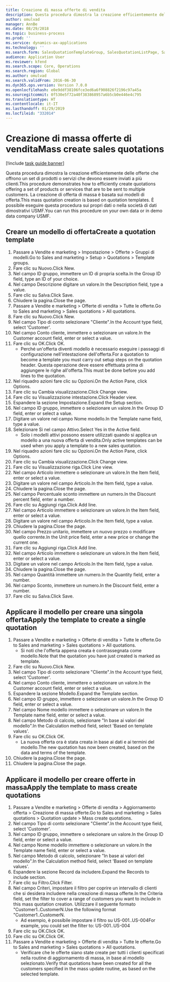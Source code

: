 ```yaml
---
title: Creazione di massa offerte di vendita
description: Questa procedura dimostra la creazione efficientemente delle offerte che offrono un set di prodotti o servizi che devono essere inviati a più clienti.
author: omulvad
manager: AnnBe
ms.date: 08/29/2018
ms.topic: business-process
ms.prod: ''
ms.service: dynamics-ax-applications
ms.technology: ''
ms.search.form: SalesQuotationTemplateGroup, SalesQuotationListPage, SalesCreateQuotation, SalesQuotationTable, SysQueryForm
audience: Application User
ms.reviewer: kfend
ms.search.scope: Core, Operations
ms.search.region: Global
ms.author: omulvad
ms.search.validFrom: 2016-06-30
ms.dyn365.ops.version: Version 7.0.0
ms.openlocfilehash: e0e9ddf38106fce3ed6a6f908826f2196c97a45a
ms.sourcegitcommit: 0f530e5f72a40f383868957a6b5cb0e446e4c795
ms.translationtype: HT
ms.contentlocale: it-IT
ms.lasthandoff: 01/29/2019
ms.locfileid: "332014"
---
```

# <a name="mass-create-sales-quotations"></a><span data-ttu-id="692fc-103">Creazione di massa offerte di vendita</span><span class="sxs-lookup"><span data-stu-id="692fc-103">Mass create sales quotations</span></span>

[!include [task guide banner](../../includes/task-guide-banner.md)]

<span data-ttu-id="692fc-104">Questa procedura dimostra la creazione efficientemente delle offerte che offrono un set di prodotti o servizi che devono essere inviati a più clienti.</span><span class="sxs-lookup"><span data-stu-id="692fc-104">This procedure demonstrates how to efficiently create quotations offering a set of products or services that are to be sent to multiple customers.</span></span> <span data-ttu-id="692fc-105">La creazione di offerta di massa è basata sui modelli di offerta.</span><span class="sxs-lookup"><span data-stu-id="692fc-105">This mass quotation creation is based on quotation templates.</span></span> <span data-ttu-id="692fc-106">È possibile eseguire questa procedura sui propri dati o nella società di dati dimostrativi USMF.</span><span class="sxs-lookup"><span data-stu-id="692fc-106">You can run this procedure on your own data or in demo data company USMF.</span></span>


## <a name="create-a-quotation-template"></a><span data-ttu-id="692fc-107">Creare un modello di offerta</span><span class="sxs-lookup"><span data-stu-id="692fc-107">Create a quotation template</span></span>
1. <span data-ttu-id="692fc-108">Passare a Vendite e marketing > Impostazione > Offerte > Gruppi di modelli.</span><span class="sxs-lookup"><span data-stu-id="692fc-108">Go to Sales and marketing > Setup > Quotations > Template groups.</span></span>
2. <span data-ttu-id="692fc-109">Fare clic su Nuovo.</span><span class="sxs-lookup"><span data-stu-id="692fc-109">Click New.</span></span>
3. <span data-ttu-id="692fc-110">Nel campo ID gruppo, immettere un ID di propria scelta.</span><span class="sxs-lookup"><span data-stu-id="692fc-110">In the Group ID field, type an ID of your choice.</span></span>
4. <span data-ttu-id="692fc-111">Nel campo Descrizione digitare un valore.</span><span class="sxs-lookup"><span data-stu-id="692fc-111">In the Description field, type a value.</span></span>
5. <span data-ttu-id="692fc-112">Fare clic su Salva.</span><span class="sxs-lookup"><span data-stu-id="692fc-112">Click Save.</span></span>
6. <span data-ttu-id="692fc-113">Chiudere la pagina.</span><span class="sxs-lookup"><span data-stu-id="692fc-113">Close the page.</span></span>
7. <span data-ttu-id="692fc-114">Passare a Vendite e marketing > Offerte di vendita > Tutte le offerte.</span><span class="sxs-lookup"><span data-stu-id="692fc-114">Go to Sales and marketing > Sales quotations > All quotations.</span></span>
8. <span data-ttu-id="692fc-115">Fare clic su Nuovo.</span><span class="sxs-lookup"><span data-stu-id="692fc-115">Click New.</span></span>
9. <span data-ttu-id="692fc-116">Nel campo Tipo di conto selezionare "Cliente".</span><span class="sxs-lookup"><span data-stu-id="692fc-116">In the Account type field, select 'Customer'.</span></span>
10. <span data-ttu-id="692fc-117">Nel campo Conto cliente, immettere o selezionare un valore.</span><span class="sxs-lookup"><span data-stu-id="692fc-117">In the Customer account field, enter or select a value.</span></span>
11. <span data-ttu-id="692fc-118">Fare clic su OK.</span><span class="sxs-lookup"><span data-stu-id="692fc-118">Click OK.</span></span>
    * <span data-ttu-id="692fc-119">Perché un'offerta diventi modello è necessario eseguire i passaggi di configurazione nell'intestazione dell'offerta.</span><span class="sxs-lookup"><span data-stu-id="692fc-119">For a quotation to become a template you must carry out  setup steps on the quotation header.</span></span> <span data-ttu-id="692fc-120">Questa operazione deve essere effettuata prima di aggiungere le righe all'offerta.</span><span class="sxs-lookup"><span data-stu-id="692fc-120">This must be done before you add lines to the quotation.</span></span>   
12. <span data-ttu-id="692fc-121">Nel riquadro azioni fare clic su Opzioni.</span><span class="sxs-lookup"><span data-stu-id="692fc-121">On the Action Pane, click Options.</span></span>
13. <span data-ttu-id="692fc-122">Fare clic su Cambia visualizzazione.</span><span class="sxs-lookup"><span data-stu-id="692fc-122">Click Change view.</span></span>
14. <span data-ttu-id="692fc-123">Fare clic su Visualizzazione intestazione.</span><span class="sxs-lookup"><span data-stu-id="692fc-123">Click Header view.</span></span>
15. <span data-ttu-id="692fc-124">Espandere la sezione Impostazione.</span><span class="sxs-lookup"><span data-stu-id="692fc-124">Expand the Setup section.</span></span>
16. <span data-ttu-id="692fc-125">Nel campo ID gruppo, immettere o selezionare un valore.</span><span class="sxs-lookup"><span data-stu-id="692fc-125">In the Group ID field, enter or select a value.</span></span>
17. <span data-ttu-id="692fc-126">Digitare un valore nel campo Nome modello.</span><span class="sxs-lookup"><span data-stu-id="692fc-126">In the Template name field, type a value.</span></span>
18. <span data-ttu-id="692fc-127">Selezionare Sì nel campo Attivo.</span><span class="sxs-lookup"><span data-stu-id="692fc-127">Select Yes in the Active field.</span></span>
    * <span data-ttu-id="692fc-128">Solo i modelli attivi possono essere utilizzati quando si applica un modello a una nuova offerta di vendita.</span><span class="sxs-lookup"><span data-stu-id="692fc-128">Only active templates can be used when you apply a template to a new sales quotation.</span></span>  
19. <span data-ttu-id="692fc-129">Nel riquadro azioni fare clic su Opzioni.</span><span class="sxs-lookup"><span data-stu-id="692fc-129">On the Action Pane, click Options.</span></span>
20. <span data-ttu-id="692fc-130">Fare clic su Cambia visualizzazione.</span><span class="sxs-lookup"><span data-stu-id="692fc-130">Click Change view.</span></span>
21. <span data-ttu-id="692fc-131">Fare clic su Visualizzazione riga.</span><span class="sxs-lookup"><span data-stu-id="692fc-131">Click Line view.</span></span>
22. <span data-ttu-id="692fc-132">Nel campo Articolo immettere o selezionare un valore.</span><span class="sxs-lookup"><span data-stu-id="692fc-132">In the Item field, enter or select a value.</span></span>
23. <span data-ttu-id="692fc-133">Digitare un valore nel campo Articolo.</span><span class="sxs-lookup"><span data-stu-id="692fc-133">In the Item field, type a value.</span></span>
24. <span data-ttu-id="692fc-134">Chiudere la pagina.</span><span class="sxs-lookup"><span data-stu-id="692fc-134">Close the page.</span></span>
25. <span data-ttu-id="692fc-135">Nel campo Percentuale sconto immettere un numero.</span><span class="sxs-lookup"><span data-stu-id="692fc-135">In the Discount percent field, enter a number.</span></span>
26. <span data-ttu-id="692fc-136">Fare clic su Aggiungi riga.</span><span class="sxs-lookup"><span data-stu-id="692fc-136">Click Add line.</span></span>
27. <span data-ttu-id="692fc-137">Nel campo Articolo immettere o selezionare un valore.</span><span class="sxs-lookup"><span data-stu-id="692fc-137">In the Item field, enter or select a value.</span></span>
28. <span data-ttu-id="692fc-138">Digitare un valore nel campo Articolo.</span><span class="sxs-lookup"><span data-stu-id="692fc-138">In the Item field, type a value.</span></span>
29. <span data-ttu-id="692fc-139">Chiudere la pagina.</span><span class="sxs-lookup"><span data-stu-id="692fc-139">Close the page.</span></span>
30. <span data-ttu-id="692fc-140">Nel campo Prezzo unitario, immettere un nuovo prezzo o modificare quello corrente.</span><span class="sxs-lookup"><span data-stu-id="692fc-140">In the Unit price field, enter a new price or change the current one.</span></span>
31. <span data-ttu-id="692fc-141">Fare clic su Aggiungi riga.</span><span class="sxs-lookup"><span data-stu-id="692fc-141">Click Add line.</span></span>
32. <span data-ttu-id="692fc-142">Nel campo Articolo immettere o selezionare un valore.</span><span class="sxs-lookup"><span data-stu-id="692fc-142">In the Item field, enter or select a value.</span></span>
33. <span data-ttu-id="692fc-143">Digitare un valore nel campo Articolo.</span><span class="sxs-lookup"><span data-stu-id="692fc-143">In the Item field, type a value.</span></span>
34. <span data-ttu-id="692fc-144">Chiudere la pagina.</span><span class="sxs-lookup"><span data-stu-id="692fc-144">Close the page.</span></span>
35. <span data-ttu-id="692fc-145">Nel campo Quantità immettere un numero.</span><span class="sxs-lookup"><span data-stu-id="692fc-145">In the Quantity field, enter a number.</span></span>
36. <span data-ttu-id="692fc-146">Nel campo Sconto, immettere un numero.</span><span class="sxs-lookup"><span data-stu-id="692fc-146">In the Discount field, enter a number.</span></span>
37. <span data-ttu-id="692fc-147">Fare clic su Salva.</span><span class="sxs-lookup"><span data-stu-id="692fc-147">Click Save.</span></span>

## <a name="apply-the-template-to-create-a-single-quotation"></a><span data-ttu-id="692fc-148">Applicare il modello per creare una singola offerta</span><span class="sxs-lookup"><span data-stu-id="692fc-148">Apply the template to create a single quotation</span></span>
1. <span data-ttu-id="692fc-149">Passare a Vendite e marketing > Offerte di vendita > Tutte le offerte.</span><span class="sxs-lookup"><span data-stu-id="692fc-149">Go to Sales and marketing > Sales quotations > All quotations.</span></span>
    * <span data-ttu-id="692fc-150">Si noti che l'offerta appena creata è contrassegnata come modello.</span><span class="sxs-lookup"><span data-stu-id="692fc-150">Note that the quotation you have just created is marked as template.</span></span>  
2. <span data-ttu-id="692fc-151">Fare clic su Nuovo.</span><span class="sxs-lookup"><span data-stu-id="692fc-151">Click New.</span></span>
3. <span data-ttu-id="692fc-152">Nel campo Tipo di conto selezionare "Cliente".</span><span class="sxs-lookup"><span data-stu-id="692fc-152">In the Account type field, select 'Customer'.</span></span>
4. <span data-ttu-id="692fc-153">Nel campo Conto cliente, immettere o selezionare un valore.</span><span class="sxs-lookup"><span data-stu-id="692fc-153">In the Customer account field, enter or select a value.</span></span>
5. <span data-ttu-id="692fc-154">Espandere la sezione Modello.</span><span class="sxs-lookup"><span data-stu-id="692fc-154">Expand the Template section.</span></span>
6. <span data-ttu-id="692fc-155">Nel campo ID gruppo, immettere o selezionare un valore.</span><span class="sxs-lookup"><span data-stu-id="692fc-155">In the Group ID field, enter or select a value.</span></span>
7. <span data-ttu-id="692fc-156">Nel campo Nome modello immettere o selezionare un valore.</span><span class="sxs-lookup"><span data-stu-id="692fc-156">In the Template name field, enter or select a value.</span></span>
8. <span data-ttu-id="692fc-157">Nel campo Metodo di calcolo, selezionare "In base ai valori del modello".</span><span class="sxs-lookup"><span data-stu-id="692fc-157">In the Calculation method field, select 'Based on template values'.</span></span>
9. <span data-ttu-id="692fc-158">Fare clic su OK.</span><span class="sxs-lookup"><span data-stu-id="692fc-158">Click OK.</span></span>
    * <span data-ttu-id="692fc-159">La nuova offerta ora è stata creata in base ai dati e ai termini del modello.</span><span class="sxs-lookup"><span data-stu-id="692fc-159">The new quotation has now been created, based on the data and terms of the template.</span></span>  
10. <span data-ttu-id="692fc-160">Chiudere la pagina.</span><span class="sxs-lookup"><span data-stu-id="692fc-160">Close the page.</span></span>
11. <span data-ttu-id="692fc-161">Chiudere la pagina.</span><span class="sxs-lookup"><span data-stu-id="692fc-161">Close the page.</span></span>

## <a name="apply-the-template-to-mass-create-quotations"></a><span data-ttu-id="692fc-162">Applicare il modello per creare offerte in massa</span><span class="sxs-lookup"><span data-stu-id="692fc-162">Apply the template to mass create quotations</span></span>
1. <span data-ttu-id="692fc-163">Passare a Vendite e marketing > Offerte di vendita > Aggiornamento offerta > Creazione di massa offerte.</span><span class="sxs-lookup"><span data-stu-id="692fc-163">Go to Sales and marketing > Sales quotations > Quotation update > Mass create quotations.</span></span>
2. <span data-ttu-id="692fc-164">Nel campo Tipo di conto selezionare "Cliente".</span><span class="sxs-lookup"><span data-stu-id="692fc-164">In the Account type field, select 'Customer'.</span></span>
3. <span data-ttu-id="692fc-165">Nel campo ID gruppo, immettere o selezionare un valore.</span><span class="sxs-lookup"><span data-stu-id="692fc-165">In the Group ID field, enter or select a value.</span></span>
4. <span data-ttu-id="692fc-166">Nel campo Nome modello immettere o selezionare un valore.</span><span class="sxs-lookup"><span data-stu-id="692fc-166">In the Template name field, enter or select a value.</span></span>
5. <span data-ttu-id="692fc-167">Nel campo Metodo di calcolo, selezionare "In base ai valori del modello".</span><span class="sxs-lookup"><span data-stu-id="692fc-167">In the Calculation method field, select 'Based on template values'.</span></span>
6. <span data-ttu-id="692fc-168">Espandere la sezione Record da includere.</span><span class="sxs-lookup"><span data-stu-id="692fc-168">Expand the Records to include section.</span></span>
7. <span data-ttu-id="692fc-169">Fare clic su Filtro.</span><span class="sxs-lookup"><span data-stu-id="692fc-169">Click Filter.</span></span>
8. <span data-ttu-id="692fc-170">Nel campo Criteri, impostare il filtro per coprire un intervallo di clienti che si desidera includere nella creazione di massa offerte.</span><span class="sxs-lookup"><span data-stu-id="692fc-170">In the Criteria field, set the filter to cover a range of customers you want to include in this mass quotation creation.</span></span> <span data-ttu-id="692fc-171">Utilizzare il seguente formato "Customer1..CustomerN.</span><span class="sxs-lookup"><span data-stu-id="692fc-171">Use the following format "Customer1..CustomerN.</span></span>
    * <span data-ttu-id="692fc-172">Ad esempio, è possibile impostare il filtro su US-001..US-004</span><span class="sxs-lookup"><span data-stu-id="692fc-172">For example, you could set the filter to: US-001..US-004</span></span>  
9. <span data-ttu-id="692fc-173">Fare clic su OK.</span><span class="sxs-lookup"><span data-stu-id="692fc-173">Click OK.</span></span>
10. <span data-ttu-id="692fc-174">Fare clic su OK.</span><span class="sxs-lookup"><span data-stu-id="692fc-174">Click OK.</span></span>
11. <span data-ttu-id="692fc-175">Passare a Vendite e marketing > Offerte di vendita > Tutte le offerte.</span><span class="sxs-lookup"><span data-stu-id="692fc-175">Go to Sales and marketing > Sales quotations > All quotations.</span></span>
    * <span data-ttu-id="692fc-176">Verificare che le offerte siano state create per tutti i clienti specificati nella routine di aggiornamento di massa, in base al modello selezionato.</span><span class="sxs-lookup"><span data-stu-id="692fc-176">Verify that quotations have been created for all the customers specified in the mass update routine, as based on the selected template.</span></span>  

